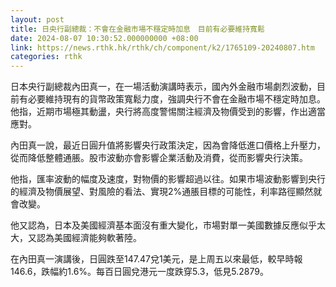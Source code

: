 ```yaml
---
layout: post
title: 日央行副總裁：不會在金融市場不穩定時加息　目前有必要維持寬鬆
date: 2024-08-07 10:30:52.000000000 +08:00
link: https://news.rthk.hk/rthk/ch/component/k2/1765109-20240807.htm
categories: rthk
---
```


日本央行副總裁內田真一，在一場活動演講時表示，國內外金融市場劇烈波動，目前有必要維持現有的貨幣政策寬鬆力度，強調央行不會在金融市場不穩定時加息。他指，近期市場極其動盪，央行將高度警惕關注經濟及物價受到的影響，作出適當應對。

內田真一說，最近日圓升值將影響央行政策決定，因為會降低進口價格上升壓力，從而降低整體通脹。股市波動亦會影響企業活動及消費，從而影響央行決策。

他指，匯率波動的幅度及速度，對物價的影響超過以往。如果市場波動影響到央行的經濟及物價展望、對風險的看法、實現2%通脹目標的可能性，利率路徑顯然就會改變。

他又認為，日本及美國經濟基本面沒有重大變化，市場對單一美國數據反應似乎太大，又認為美國經濟能夠軟著陸。

在內田真一演講後，日圓跌至147.47兌1美元，是上周五以來最低，較早時報146.6，跌幅約1.6%。每百日圓兌港元一度跌穿5.3，低見5.2879。
